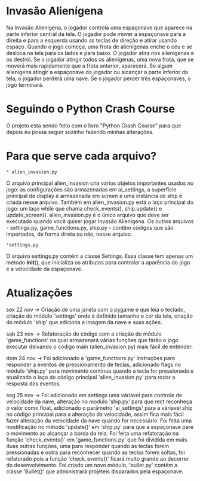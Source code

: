 # Invasão Alienígena

 Na Invasão Alienígena, o jogador controla uma espaçonave que aparece na parte inferior central da tela. O jogador pode mover a espaçonave para a direita e para a esquerda usando as teclas de direção e atirar usando espaço. Quando o jogo começa, uma frota de alienígenas enche o céu e se desloca na tela para os lados e para baixo. O jogador atira nos alienígenas e os destrói. Se o jogador atingir todos os alienígenas, uma nova frota, que se moverá mais rapidamente que a frota anterior, aparecerá. Se algum alienígena atingir a espaçonave do jogador ou alcançar a parte inferior da tela, o jogador perderá uma nave. Se o jogador perder três espaçonaves, o jogo terminará.

# Seguindo o Python Crash Course

 O projeto esta sendo feito com o livro "Python Crash Course"  para que depois eu possa seguir sozinho fazendo minhas alterações.

# Para que serve cada arquivo?

    ° alien_invasion.py
 O arquivo principal alien_invasion cria vários objetos importantes usados no jogo: as configurações são armazenadas em ai_settings, a superfície principal de display é armazenada em screen e uma instância de ship é criada nesse arquivo. Também em alien_invasion.py está o laço principal do jogo: um laço while que chama check_events(), ship.update() e update_screen().
 alien_invasion.py é o único arquivo que deve ser executado quando você quiser jogar Invasão Alienígena. Os outros arquivos - settings.py, game_functions.py, ship.py - contêm códigos que são importados, de forma direta ou não, nesse arquivo.

    °settings.py
 O arquivo settings.py contém a classe Settings. Essa classe tem apenas um método __init__(), que inicializa os atributos para controlar a aparência do jogo e a velocidade da espaçonave.


# Atualizações

sex 22 nov -> Criação de uma janela com o pygame e que leia o teclado, criação do módulo 'settings' onde é definido tamanho e cor da tela, criação do módulo 'ship' que adiciona a imagem da nave e suas ações.

sab 23 nov -> Refatoração do código com a criação do módulo 'game_functions' na qual armazenará várias funções que farão o jogo executar deixando o código main (alien_invasion.py) mais fácil de entender.

dom 24 nov -> Foi adicionado a 'game_functions.py' instruções para responder a eventos de pressionamento de teclas, adicionado flags no módulo 'ship.py' para movimento continua quando a tecla for pressionada e atualizado o laço do código principal 'alien_invasion.py' para rodar a resposta dos eventos.

seg 25 nov ->  Foi adicionado em settings uma váriavel para controle de velocidade da nave, alteração no modulo 'ship.py' para que rect reconheça o valor como float, adicionado o parâmetro 'ai_settings' para a váriavel ship no código principal para a alteração da velocidade, assim fica mais fácil fazer alteração da velocidade da nave quando for necessário. Foi feita uma modificação no método 'update()' em 'ship.py' para que a espaçonave pare o movimento ao alcançar a borda da tela. Foi feita uma refatoração na função 'check_events()' em 'game_functions.py' que foi dividida em mais duas outras funções, uma para responder quando as teclas forem pressionadas e outra para reconhecer quando as teclas forem soltas, foi refatorado pois a função 'check_events()' ficará muito grande ao decorrer do desenvolvimento. Foi criado um novo módulo, 'bullet.py' contém a classe 'Bullet()' que administrará projéteis disparados pela espaçonave.
